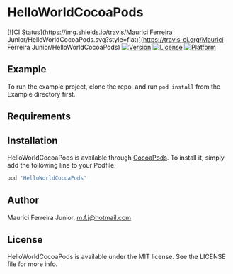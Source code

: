 # HelloWorldCocoaPods

[![CI Status](https://img.shields.io/travis/Maurici Ferreira Junior/HelloWorldCocoaPods.svg?style=flat)](https://travis-ci.org/Maurici Ferreira Junior/HelloWorldCocoaPods)
[![Version](https://img.shields.io/cocoapods/v/HelloWorldCocoaPods.svg?style=flat)](https://cocoapods.org/pods/HelloWorldCocoaPods)
[![License](https://img.shields.io/cocoapods/l/HelloWorldCocoaPods.svg?style=flat)](https://cocoapods.org/pods/HelloWorldCocoaPods)
[![Platform](https://img.shields.io/cocoapods/p/HelloWorldCocoaPods.svg?style=flat)](https://cocoapods.org/pods/HelloWorldCocoaPods)

## Example

To run the example project, clone the repo, and run `pod install` from the Example directory first.

## Requirements

## Installation

HelloWorldCocoaPods is available through [CocoaPods](https://cocoapods.org). To install
it, simply add the following line to your Podfile:

```ruby
pod 'HelloWorldCocoaPods'
```

## Author

Maurici Ferreira Junior, m.f.j@hotmail.com

## License

HelloWorldCocoaPods is available under the MIT license. See the LICENSE file for more info.
